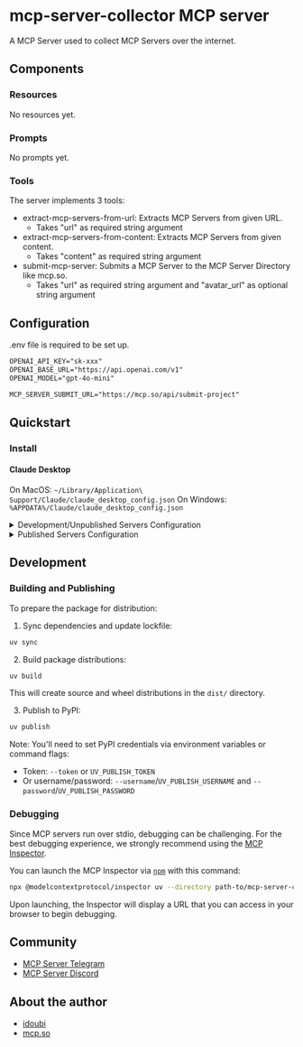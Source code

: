# mcp-server-collector MCP server

A MCP Server used to collect MCP Servers over the internet.

## Components

### Resources

No resources yet.

### Prompts

No prompts yet.

### Tools

The server implements 3 tools:

- extract-mcp-servers-from-url: Extracts MCP Servers from given URL.
  - Takes "url" as required string argument
- extract-mcp-servers-from-content: Extracts MCP Servers from given content.
  - Takes "content" as required string argument
- submit-mcp-server: Submits a MCP Server to the MCP Server Directory like mcp.so.
  - Takes "url" as required string argument and "avatar_url" as optional string argument

## Configuration

.env file is required to be set up.

```txt
OPENAI_API_KEY="sk-xxx"
OPENAI_BASE_URL="https://api.openai.com/v1"
OPENAI_MODEL="gpt-4o-mini"

MCP_SERVER_SUBMIT_URL="https://mcp.so/api/submit-project"
```

## Quickstart

### Install

#### Claude Desktop

On MacOS: `~/Library/Application\ Support/Claude/claude_desktop_config.json`
On Windows: `%APPDATA%/Claude/claude_desktop_config.json`

<details>
  <summary>Development/Unpublished Servers Configuration</summary>
  ```
  "mcpServers": {
    "fetch": {
      "command": "uvx",
      "args": ["mcp-server-fetch"]
    },
    "mcp-server-collector": {
      "command": "uv",
      "args": [
        "--directory",
        "path-to/mcp-server-collector",
        "run",
        "mcp-server-collector"
      ],
      "env": {
        "OPENAI_API_KEY": "sk-xxx",
        "OPENAI_BASE_URL": "https://api.openai.com/v1",
        "OPENAI_MODEL": "gpt-4o-mini",
        "MCP_SERVER_SUBMIT_URL": "https://mcp.so/api/submit-project"
      }
    }
  }
  ```
</details>

<details>
  <summary>Published Servers Configuration</summary>
  ```
  "mcpServers": {
    "fetch": {
      "command": "uvx",
      "args": ["mcp-server-fetch"]
    },
    "mcp-server-collector": {
      "command": "uvx",
      "args": [
        "mcp-server-collector"
      ],
      "env": {
        "OPENAI_API_KEY": "sk-xxx",
        "OPENAI_BASE_URL": "https://api.openai.com/v1",
        "OPENAI_MODEL": "gpt-4o-mini",
        "MCP_SERVER_SUBMIT_URL": "https://mcp.so/api/submit-project"
      }
    }
  }
  ```
</details>

## Development

### Building and Publishing

To prepare the package for distribution:

1. Sync dependencies and update lockfile:

```bash
uv sync
```

2. Build package distributions:

```bash
uv build
```

This will create source and wheel distributions in the `dist/` directory.

3. Publish to PyPI:

```bash
uv publish
```

Note: You'll need to set PyPI credentials via environment variables or command flags:

- Token: `--token` or `UV_PUBLISH_TOKEN`
- Or username/password: `--username`/`UV_PUBLISH_USERNAME` and `--password`/`UV_PUBLISH_PASSWORD`

### Debugging

Since MCP servers run over stdio, debugging can be challenging. For the best debugging
experience, we strongly recommend using the [MCP Inspector](https://github.com/modelcontextprotocol/inspector).

You can launch the MCP Inspector via [`npm`](https://docs.npmjs.com/downloading-and-installing-node-js-and-npm) with this command:

```bash
npx @modelcontextprotocol/inspector uv --directory path-to/mcp-server-collector run mcp-server-collector
```

Upon launching, the Inspector will display a URL that you can access in your browser to begin debugging.

## Community

- [MCP Server Telegram](https://t.me/+N0gv4O9SXio2YWU1)
- [MCP Server Discord](https://discord.gg/RsYPRrnyqg)

## About the author

- [idoubi](https://bento.me/idoubi)
- [mcp.so](https://mcp.so)
